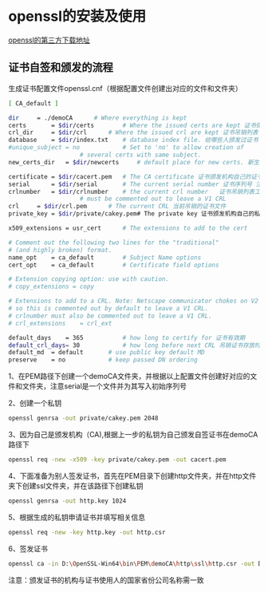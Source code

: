 # openssl的安装及使用

[openssl的第三方下载地址](http://slproweb.com/products/Win32OpenSSL.html)

## 证书自签和颁发的流程

生成证书配置文件openssl.cnf（根据配置文件创建出对应的文件和文件夹）

~~~bash
[ CA_default ]

dir		= ./demoCA		# Where everything is kept
certs		= $dir/certs		# Where the issued certs are kept 证书保存目录
crl_dir		= $dir/crl		# Where the issued crl are kept 证书吊销列表
database	= $dir/index.txt	# database index file. 给哪些人颁发过证书
#unique_subject	= no			# Set to 'no' to allow creation of
					# several certs with same subject.
new_certs_dir	= $dir/newcerts		# default place for new certs. 新生成证书存放目录

certificate	= $dir/cacert.pem 	# The CA certificate 证书颁发机构自己的证书
serial		= $dir/serial 		# The current serial number 证书序列号 注意这是一个文件，创建后写入一个起始序列号
crlnumber	= $dir/crlnumber	# the current crl number   证书吊销列表工作号
					# must be commented out to leave a V1 CRL
crl		= $dir/crl.pem 		# The current CRL 当前吊销的证书文件
private_key	= $dir/private/cakey.pem# The private key 证书颁发机构自己的私钥

x509_extensions	= usr_cert		# The extensions to add to the cert

# Comment out the following two lines for the "traditional"
# (and highly broken) format.
name_opt 	= ca_default		# Subject Name options
cert_opt 	= ca_default		# Certificate field options

# Extension copying option: use with caution.
# copy_extensions = copy

# Extensions to add to a CRL. Note: Netscape communicator chokes on V2 CRLs
# so this is commented out by default to leave a V1 CRL.
# crlnumber must also be commented out to leave a V1 CRL.
# crl_extensions	= crl_ext

default_days	= 365			# how long to certify for 证书有效期
default_crl_days= 30			# how long before next CRL 吊销证书存放时间
default_md	= default		# use public key default MD
preserve	= no			# keep passed DN ordering
~~~

1、在PEM路径下创建一个demoCA文件夹，并根据以上配置文件创建好对应的文件和文件夹，注意serial是一个文件并为其写入初始序列号

2、创建一个私钥

~~~bash
openssl genrsa -out private/cakey.pem 2048 
~~~

3、因为自己是颁发机构（CA),根据上一步的私钥为自己颁发自签证书在demoCA路径下

~~~bash
openssl req -new -x509 -key private/cakey.pem -out cacert.pem
~~~

4、下面准备为别人签发证书，首先在PEM目录下创建http文件夹，并在http文件夹下创建ssl文件夹，并在该路径下创建私钥

~~~bash
openssl genrsa -out http.key 1024
~~~

5、根据生成的私钥申请证书并填写相关信息

~~~bash
openssl req -new -key http.key -out http.csr
~~~

6、签发证书

~~~bash
openssl ca -in D:\OpenSSL-Win64\bin\PEM\demoCA\http\ssl\http.csr -out D:\OpenSSL-Win64\bin\PEM\demoCA\http\ssl\http.crt -days 365
~~~

注意：颁发证书的机构与证书使用人的国家省份公司名称需一致